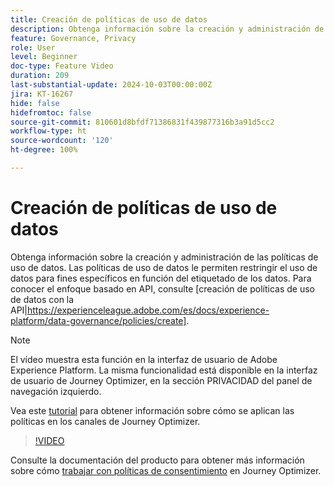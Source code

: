 ```yaml
---
title: Creación de políticas de uso de datos
description: Obtenga información sobre la creación y administración de las políticas de uso de datos.
feature: Governance, Privacy
role: User
level: Beginner
doc-type: Feature Video
duration: 209
last-substantial-update: 2024-10-03T00:00:00Z
jira: KT-16267
hide: false
hidefromtoc: false
source-git-commit: 810601d8bfdf71386831f439877316b3a91d5cc2
workflow-type: ht
source-wordcount: '120'
ht-degree: 100%

---
```



# Creación de políticas de uso de datos

Obtenga información sobre la creación y administración de las políticas de uso de datos. Las políticas de uso de datos le permiten restringir el uso de datos para fines específicos en función del etiquetado de los datos. Para conocer el enfoque basado en API, consulte [creación de políticas de uso de datos con la API|https://experienceleague.adobe.com/es/docs/experience-platform/data-governance/policies/create].

>[!NOTE]
>
>El vídeo muestra esta función en la interfaz de usuario de Adobe Experience Platform. La misma funcionalidad está disponible en la interfaz de usuario de Journey Optimizer, en la sección PRIVACIDAD del panel de navegación izquierdo.
>
>Vea este [tutorial](/help/privacy/enforce-data-usage-policies-in-journey-optimizer-channels.md) para obtener información sobre cómo se aplican las políticas en los canales de Journey Optimizer.

>[!VIDEO](https://video.tv.adobe.com/v/32977/?learn=on)

Consulte la documentación del producto para obtener más información sobre cómo [trabajar con políticas de consentimiento](https://experienceleague.adobe.com/es/docs/journey-optimizer/using/privacy/consent/consent-restricted) en Journey Optimizer.
